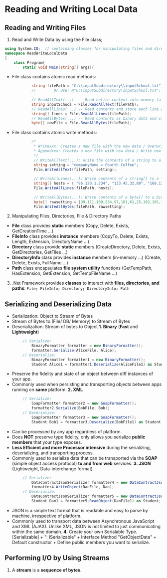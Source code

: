 # Reading and Writing Local Data
## Reading and Writing Files
1. Read and Write Data by using the File class;
```cs 
using System.IO;  // containing classes for manipulating files and directories. 
namespace ReadWriteLocalData
{
    class Program{
        static void Main(string[] args){
```
- File class contains atomic read methods:
```cs
            string filePath = "C:\\inputSubdirectory\\inputSchool.txt"; // One may use '\\' or use '\' with '@' before the string.
            //        Or Use: @"C:\inputSubdirectory\inputSchool.txt";
            
            // ReadAllText(...)  -- Read entire content into memory (a string):
            string inputSchool = File.ReadAllText(filePath);
            // ReadAllLines(...) -- Read contents and store each line at a new index in a string array:
            string[] lines = File.ReadAllLines(filePath);
            // ReadAllBytes(...) -- Read contents as binary data and store data in a byte array:
            byte[] rawFile = File.ReadAllBytes(filePath);
```
- File class contains atomic write methods:
```cs
            /*
             * Writexxx: Creates a new file with the new data / Overwrites the existing file with new data.
             * Appendxxx: Creates a new file with new data / Write new data to the end of the existing file.
             */
             // WriteAllText(...): Write the contents of a string to a file, overwrite contents if the file exists.
             string setting = "companyName = Fourth Coffee";
             File.WriteAllText(filePath, setting);
             
             // WriteAllLines(...): Write contents of a string[] to a file, each entry in the string[] represents a new line in the file.
             string[] hosts = { "86.120.1.234", "133.45.32.80", "168.134.35.65" };
             File.WriteAllLines(filePath, hosts);
             
             // WriteAllBytes(...): Write contents of a byte[] to a binary file:
             byte[] rawsetting = {99,111,109,234,97,101,61,25,102,101,101,111,102,104,78};
             File.WriteAllBytes(filePath, rawsetting);
```
2. Manipulating Files, Directories, File & Directory Paths
- **File** class provides **static** members (Copy, Delete, Exists, GetCreationTime ...)
- **FileInfo** class provides **instance** members (CopyTo, Delete, Exists, Length, Extension, DirectoryName ...)
- **Directory** class provide **static** members (CreateDirectory, Delete, Exists, GetDirectories, GetFiles ...)
- **DirectoryInfo** class provides **instance** members (in-memory ...) (Create, Delete, Exists, FullName ...)
- **Path** class encapsulates **file system utility** functions (GetTempPath, HasExtension, GetExtension, GetTempFileName ...)
3. .Net Framework provides **classes** to interact with **files, directories, and paths**:
``` File; FileInfo; Directory; DirectoryInfo; Path ```
## Serializing and Deserializing Data
- Serialization: Object to Stream of Bytes
- Stream of Bytes to (File/ DB/ Memory) to Stream of Bytes
- Deserialization: Stream of bytes to Object
**1. Binary** (**Fast** and **Lightweight**)
```cs
        // Serialize:
            BinaryFormatter formatter = new BinaryFormatter();
            formatter.Serialize(AliceFile, Alice);
        // Deserialize:
            BinaryFormatter formatter1 = new BinaryFormatter();
            Student Alice1 = formatter1.Deserialize(AliceFile1) as Student;
```
- Preserve the fidelity and state of an  object between diff instances of your app.
- Commonly used when persisting and transporting objects between apps running on **same** platform.
**2. XML** 
```cs
        // Serialize:
            SoapFormatter formatter2 = new SoapFormatter();
            formatter2.Serialize(BobFile, Bob);
        // Deserialize:
            SoapFormatter formatter3 = new SoapFormatter();
            Student Bob1 = formatter3.Deserialize(BobFile1) as Student;
```
- Can be processed by any app regardless of platform.
- Does **NOT** preserve type fidelity, only allows you serialize **public members** that your type exposes.
- **Less Efficient and more Processor intensive** during the serializing, deserializing, and transporting process.
- Commonly used to serialize data that can be transported via the **SOAP** (simple object access protocol) **to and from web** services.
**3. JSON** (Lightweight, Data-interchange format)
```cs
        // Serialize:
            DataContractJsonSerializer formatter4 = new DataContractJsonSerializer(typeof(Student));
            formatter4.WriteObject(DanFile, Dan);
        // Deserialize:
            DataContractJsonSerializer formatter5 = new DataContractJsonSerializer(typeof(Student));
            Student Dan1 = formatter5.ReadObject(DanFile1) as Student;
```
- JSON is a simple text format that is readable and easy to parse by machine, irrespective of platform.
- Commonly used to transport data between Asynchronous JavaScript and XML (AJAX). Unlike XML, JSON is not limited to just communicating within the same domain.
**4.** Create your own Serialable Type.
[Serializable] + ": ISerializable" + Interface Method "GetObjectData" + Default constructor + Define public members you want to serialize.
## Performing I/O by Using Streams
1. A **stream** is a **sequence of bytes**.

